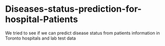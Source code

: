 # Diseases-status-prediction-for-hospital-Patients
We tried to see if we can predict disease status from patients information in Toronto hospitals and lab test data
